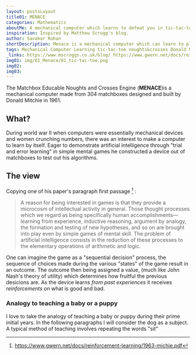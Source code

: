 ```yaml
---
layout: postsLayout
title01: MENACE
categories: Mathematics
aboutMe: A mechanical computer which learns to defeat you in tic-tac-toe
inspiration: Inspired by Matthew Scrogg's blog.
author: Savakar Rohan
shortDescription: Menace is a mechanical computer which can learn to play the classic game of tic-tac-toe and learn to make decisions in a better manner
tags: Mechanical Computer Learning tic-tac-toe noughts&crosses Donald Mitchie noughts&crosses
_links: https://www.mscroggs.co.uk/blog/ https://www.gwern.net/docs/reinforcement-learning/1963-michie.pdf
img01: img/01_Menace/01_tic-tac-toe.png
img02:
img03:
---
```


The Matchbox Educable Noughts and Crosses Engine (**MENACE**)is a mechanical computer made from 304 matchboxes designed and built by Donald Mitchie in 1961.

## What?

During world war II when computers were essentially mechanical devices and women crunching numbers, there was an interest to make a computer to learn by itself. Eager to demonstrate artificial intelligence through "trial and error learning" in simple mental games he constructed a device out of matchboxes to test out his algorithms.

## The view

Copying one of his paper's paragraph first passage [^1] :

> A reason for being interested in games is that they provide a microcosm of intellectual activity in general. Those thought processes which we regard as being specifically human accomplishments—learning from experience, inductive reasoning, argument by analogy, the formation and testing of new hypotheses, and so on are brought into play even by simple games of mental skill. The problem of artificial intelligence consists in the reduction of these processes to the elementary operations of arithmetic and logic.

[^1]: https://www.gwern.net/docs/reinforcement-learning/1963-michie.pdf

One can imagine the game as a "sequential decision" process, the sequence of choices made during the various "states" of the game result in an outcome. The outcome then being assigned a value, (much like John Nash's theory of utility) which determines how fruitful the previous desicions are. As the device learns _from past experiences_ it receives _reinforcements_ on what is good and bad.

### Analogy to teaching a baby or a puppy

I love to take the analogy of teaching a baby or puppy during their prime initial years. In the following paragraphs I will consider the dog as a subject. A typical method of teaching involves repeating the words "sit"

